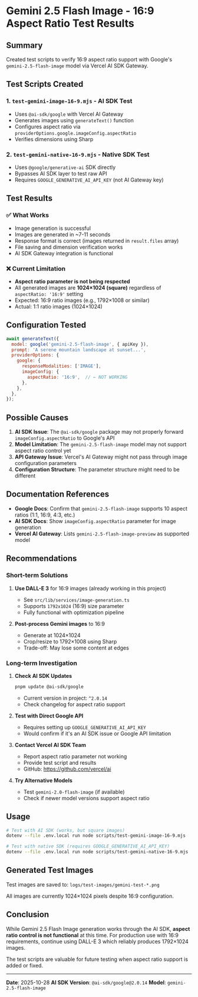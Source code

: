 # Gemini 2.5 Flash Image - 16:9 Aspect Ratio Test Results

## Summary

Created test scripts to verify 16:9 aspect ratio support with Google's `gemini-2.5-flash-image` model via Vercel AI SDK Gateway.

## Test Scripts Created

### 1. `test-gemini-image-16-9.mjs` - AI SDK Test
- Uses `@ai-sdk/google` with Vercel AI Gateway
- Generates images using `generateText()` function
- Configures aspect ratio via `providerOptions.google.imageConfig.aspectRatio`
- Verifies dimensions using Sharp

### 2. `test-gemini-native-16-9.mjs` - Native SDK Test
- Uses `@google/generative-ai` SDK directly
- Bypasses AI SDK layer to test raw API
- Requires `GOOGLE_GENERATIVE_AI_API_KEY` (not AI Gateway key)

## Test Results

### ✅ What Works
- Image generation is successful
- Images are generated in ~7-11 seconds
- Response format is correct (images returned in `result.files` array)
- File saving and dimension verification works
- AI SDK Gateway integration is functional

### ❌ Current Limitation
- **Aspect ratio parameter is not being respected**
- All generated images are **1024×1024 (square)** regardless of `aspectRatio: '16:9'` setting
- Expected: 16:9 ratio images (e.g., 1792×1008 or similar)
- Actual: 1:1 ratio images (1024×1024)

## Configuration Tested

```javascript
await generateText({
  model: google('gemini-2.5-flash-image', { apiKey }),
  prompt: 'A serene mountain landscape at sunset...',
  providerOptions: {
    google: {
      responseModalities: ['IMAGE'],
      imageConfig: {
        aspectRatio: '16:9',  // ← NOT WORKING
      },
    },
  },
});
```

## Possible Causes

1. **AI SDK Issue**: The `@ai-sdk/google` package may not properly forward `imageConfig.aspectRatio` to Google's API
2. **Model Limitation**: The `gemini-2.5-flash-image` model may not support aspect ratio control yet
3. **API Gateway Issue**: Vercel's AI Gateway might not pass through image configuration parameters
4. **Configuration Structure**: The parameter structure might need to be different

## Documentation References

- **Google Docs**: Confirm that `gemini-2.5-flash-image` supports 10 aspect ratios (1:1, 16:9, 4:3, etc.)
- **AI SDK Docs**: Show `imageConfig.aspectRatio` parameter for image generation
- **Vercel AI Gateway**: Lists `gemini-2.5-flash-image-preview` as supported model

## Recommendations

### Short-term Solutions

1. **Use DALL-E 3** for 16:9 images (already working in this project)
   - See `src/lib/services/image-generation.ts`
   - Supports `1792x1024` (16:9) size parameter
   - Fully functional with optimization pipeline

2. **Post-process Gemini images** to 16:9
   - Generate at 1024×1024
   - Crop/resize to 1792×1008 using Sharp
   - Trade-off: May lose some content at edges

### Long-term Investigation

1. **Check AI SDK Updates**
   ```bash
   pnpm update @ai-sdk/google
   ```
   - Current version in project: `^2.0.14`
   - Check changelog for aspect ratio support

2. **Test with Direct Google API**
   - Requires setting up `GOOGLE_GENERATIVE_AI_API_KEY`
   - Would confirm if it's an AI SDK issue or Google API limitation

3. **Contact Vercel AI SDK Team**
   - Report aspect ratio parameter not working
   - Provide test script and results
   - GitHub: https://github.com/vercel/ai

4. **Try Alternative Models**
   - Test `gemini-2.0-flash-image` (if available)
   - Check if newer model versions support aspect ratio

## Usage

```bash
# Test with AI SDK (works, but square images)
dotenv --file .env.local run node scripts/test-gemini-image-16-9.mjs

# Test with native SDK (requires GOOGLE_GENERATIVE_AI_API_KEY)
dotenv --file .env.local run node scripts/test-gemini-native-16-9.mjs
```

## Generated Test Images

Test images are saved to: `logs/test-images/gemini-test-*.png`

All images are currently 1024×1024 pixels despite 16:9 configuration.

## Conclusion

While Gemini 2.5 Flash Image generation works through the AI SDK, **aspect ratio control is not functional** at this time. For production use with 16:9 requirements, continue using DALL-E 3 which reliably produces 1792×1024 images.

The test scripts are valuable for future testing when aspect ratio support is added or fixed.

---

**Date**: 2025-10-28
**AI SDK Version**: `@ai-sdk/google@2.0.14`
**Model**: `gemini-2.5-flash-image`
